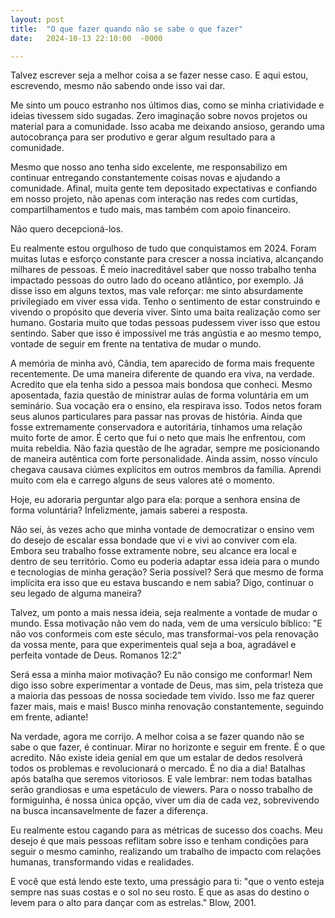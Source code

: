 ```yaml
---
layout: post
title:  "O que fazer quando não se sabe o que fazer"
date:   2024-10-13 22:10:00  -0000

---
```


Talvez escrever seja a melhor coisa a se fazer nesse caso. E aqui estou, escrevendo, mesmo não sabendo onde isso vai dar.

Me sinto um pouco estranho nos últimos dias, como se minha criatividade e ideias tivessem sido sugadas. Zero imaginação sobre novos projetos ou material para a comunidade. Isso acaba me deixando ansioso, gerando uma autocobrança para ser produtivo e gerar algum resultado para a comunidade.

Mesmo que nosso ano tenha sido excelente, me responsabilizo em continuar entregando constantemente coisas novas e ajudando a comunidade. Afinal, muita gente tem depositado expectativas e confiando em nosso projeto, não apenas com interação nas redes com curtidas, compartilhamentos e tudo mais, mas também com apoio financeiro.

Não quero decepcioná-los.

Eu realmente estou orgulhoso de tudo que conquistamos em 2024. Foram muitas lutas e esforço constante para crescer a nossa inciativa, alcançando milhares de pessoas. É meio inacreditável saber que nosso trabalho tenha impactado pessoas do outro lado do oceano atlântico, por exemplo. Já disse isso em alguns textos, mas vale reforçar: me sinto absurdamente privilegiado em viver essa vida. Tenho o sentimento de estar construindo e vivendo o propósito que deveria viver. Sinto uma baita realização como ser humano. Gostaria muito que todas pessoas pudessem viver isso que estou sentindo. Saber que isso é impossível me trás angústia e ao mesmo tempo, vontade de seguir em frente na tentativa de mudar o mundo.

A memória de minha avó, Cândia, tem aparecido de forma mais frequente recentemente. De uma maneira diferente de quando era viva, na verdade. Acredito que ela tenha sido a pessoa mais bondosa que conheci. Mesmo aposentada, fazia questão de ministrar aulas de forma voluntária em um seminário. Sua vocação era o ensino, ela respirava isso. Todos netos foram seus alunos particulares para passar nas provas de história. Ainda que fosse extremamente conservadora e autoritária, tínhamos uma relação muito forte de amor. É certo que fui o neto que mais lhe enfrentou, com muita rebeldia. Não fazia questão de lhe agradar, sempre me posicionando de maneira autêntica com forte personalidade. Ainda assim, nosso vínculo chegava causava ciúmes explícitos em outros membros da família. Aprendi muito com ela e carrego alguns de seus valores até o momento.

Hoje, eu adoraria perguntar algo para ela: porque a senhora ensina de forma voluntária? Infelizmente, jamais saberei a resposta.

Não sei, às vezes acho que minha vontade de democratizar o ensino vem do desejo de escalar essa bondade que vi e vivi ao conviver com ela. Embora seu trabalho fosse extramente nobre, seu alcance era local e dentro de seu território. Como eu poderia adaptar essa ideia para o mundo e tecnologias de minha geração? Seria possível? Será que mesmo de forma implícita era isso que eu estava buscando e nem sabia? Digo, continuar o seu legado de alguma maneira?

Talvez, um ponto a mais nessa ideia, seja realmente a vontade de mudar o mundo. Essa motivação não vem do nada, vem de uma versículo bíblico: "E não vos conformeis com este século, mas transformai-vos pela renovação da vossa mente, para que experimenteis qual seja a boa, agradável e perfeita vontade de Deus. Romanos 12:2"

Será essa a minha maior motivação? Eu não consigo me conformar! Nem digo isso sobre experimentar a vontade de Deus, mas sim, pela tristeza que a maioria das pessoas de nossa sociedade tem vivido. Isso me faz querer fazer mais, mais e mais! Busco minha renovação constantemente, seguindo em frente, adiante!

Na verdade, agora me corrijo. A melhor coisa a se fazer quando não se sabe o que fazer, é continuar. Mirar no horizonte e seguir em frente. É o que acredito. Não existe ideia genial em que um estalar de dedos resolverá todos os problemas e revolucionará o mercado. É no dia a dia! Batalhas após batalha que seremos vitoriosos. E vale lembrar: nem todas batalhas serão grandiosas e uma espetáculo de viewers. Para o nosso trabalho de formiguinha, é nossa única opção, viver um dia de cada vez, sobrevivendo na busca incansavelmente de fazer a diferença.

Eu realmente estou cagando para as métricas de sucesso dos coachs. Meu desejo é que mais pessoas reflitam sobre isso e tenham condições para seguir o mesmo caminho, realizando um trabalho de impacto com relações humanas, transformando vidas e realidades.

E você que está lendo este texto, uma presságio para ti: "que o vento esteja sempre nas suas costas e o sol no seu rosto. E que as asas do destino o levem para o alto para dançar com as estrelas." Blow, 2001.